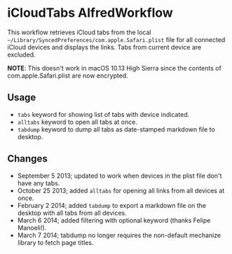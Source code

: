 # iCloudTabs AlfredWorkflow

This workflow retrieves iCloud tabs from the local `~/Library/SyncedPreferences/com.apple.Safari.plist` file for all connected iCloud devices and displays the links.  Tabs from current device are excluded.

**NOTE**:  This doesn't work in macOS 10.13 High Sierra since the contents of com.apple.Safari.plist are now encrypted.


## Usage

* `tabs` keyword for showing list of tabs with device indicated.
* `alltabs` keyword to open all tabs at once.
* `tabdump` keyword to dump all tabs as date-stamped markdown file to desktop.

## Changes

* September 5 2013; updated to work when devices in the plist file don't have any tabs.
* October 25 2013; added `alltabs` for opening all links from all devices at once.
* February 2 2014; added `tabdump` to export a markdown file on the desktop with all tabs from all devices.
* March 6 2014; added filtering with optional keyword (thanks Felipe Manoeli!).
* March 7 2014; tabdump no longer requires the non-default mechanize library to fetch page titles.
